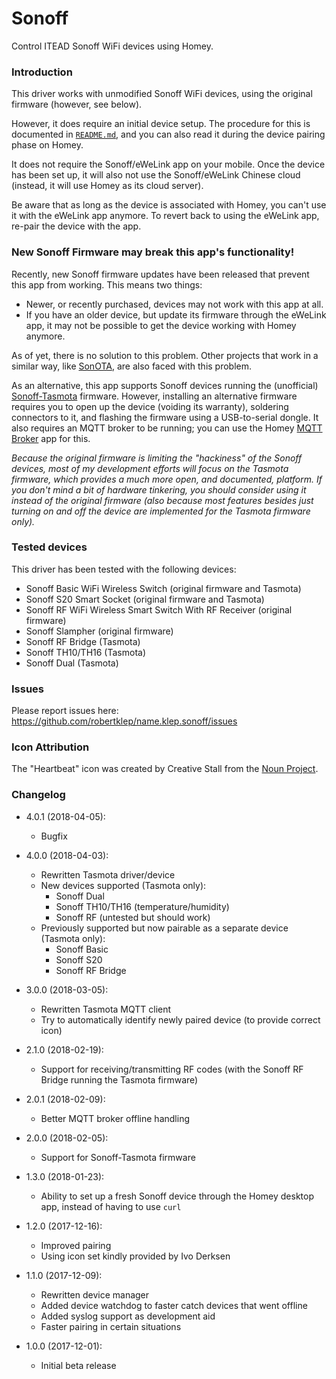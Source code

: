 # Sonoff

Control ITEAD Sonoff WiFi devices using Homey.

### Introduction

This driver works with unmodified Sonoff WiFi devices, using the original firmware (however, see below).

However, it does require an initial device setup. The procedure for this is documented in [`README.md`](https://github.com/robertklep/name.klep.sonoff#readme), and you can also read it during the device pairing phase on Homey.

It does not require the Sonoff/eWeLink app on your mobile. Once the device has been set up, it will also not use the Sonoff/eWeLink Chinese cloud (instead, it will use Homey as its cloud server).

Be aware that as long as the device is associated with Homey, you can't use it with the eWeLink app anymore. To revert back to using the eWeLink app, re-pair the device with the app.

### New Sonoff Firmware may break this app's functionality!

Recently, new Sonoff firmware updates have been released that prevent this app from working. This means two things:

* Newer, or recently purchased, devices may not work with this app at all.
* If you have an older device, but update its firmware through the eWeLink app, it may not be possible to get the device working with Homey anymore.

As of yet, there is no solution to this problem. Other projects that work in a similar way, like [SonOTA](https://github.com/mirko/SonOTA/issues/87), are also faced with this problem.

As an alternative, this app supports Sonoff devices running the (unofficial) [Sonoff-Tasmota](https://github.com/arendst/Sonoff-Tasmota/) firmware. However, installing an alternative firmware requires you to open up the device (voiding its warranty), soldering connectors to it, and flashing the firmware using a USB-to-serial dongle. It also requires an MQTT broker to be running; you can use the Homey [MQTT Broker](https://apps.athom.com/app/nl.scanno.mqttbroker) app for this.

*Because the original firmware is limiting the "hackiness" of the Sonoff devices, most of my development efforts will focus on the Tasmota firmware, which provides a much more open, and documented, platform. If you don't mind a bit of hardware tinkering, you should consider using it instead of the original firmware (also because most features besides just turning on and off the device are implemented for the Tasmota firmware only).*

### Tested devices

This driver has been tested with the following devices:

* Sonoff Basic WiFi Wireless Switch (original firmware and Tasmota)
* Sonoff S20 Smart Socket (original firmware and Tasmota)
* Sonoff RF WiFi Wireless Smart Switch With RF Receiver (original firmware)
* Sonoff Slampher (original firmware)
* Sonoff RF Bridge (Tasmota)
* Sonoff TH10/TH16 (Tasmota)
* Sonoff Dual (Tasmota)

### Issues

Please report issues here: https://github.com/robertklep/name.klep.sonoff/issues

### Icon Attribution

The "Heartbeat" icon was created by Creative Stall from the <a href="https://thenounproject.com/">Noun Project</a>. 

### Changelog

* 4.0.1 (2018-04-05):
  * Bugfix

* 4.0.0 (2018-04-03):
  * Rewritten Tasmota driver/device
  * New devices supported (Tasmota only):
    * Sonoff Dual
    * Sonoff TH10/TH16 (temperature/humidity)
    * Sonoff RF (untested but should work)
  * Previously supported but now pairable as a separate device (Tasmota only):
    * Sonoff Basic
    * Sonoff S20
    * Sonoff RF Bridge

* 3.0.0 (2018-03-05):
  * Rewritten Tasmota MQTT client
  * Try to automatically identify newly paired device (to provide correct icon)

* 2.1.0 (2018-02-19):
  * Support for receiving/transmitting RF codes (with the Sonoff RF Bridge running the Tasmota firmware)

* 2.0.1 (2018-02-09):
  * Better MQTT broker offline handling

* 2.0.0 (2018-02-05):
  * Support for Sonoff-Tasmota firmware

* 1.3.0 (2018-01-23):
  * Ability to set up a fresh Sonoff device through the Homey desktop app, instead of having to use `curl`

* 1.2.0 (2017-12-16):
  * Improved pairing
  * Using icon set kindly provided by Ivo Derksen

* 1.1.0 (2017-12-09):
  * Rewritten device manager
  * Added device watchdog to faster catch devices that went offline
  * Added syslog support as development aid
  * Faster pairing in certain situations

* 1.0.0 (2017-12-01):
  * Initial beta release
